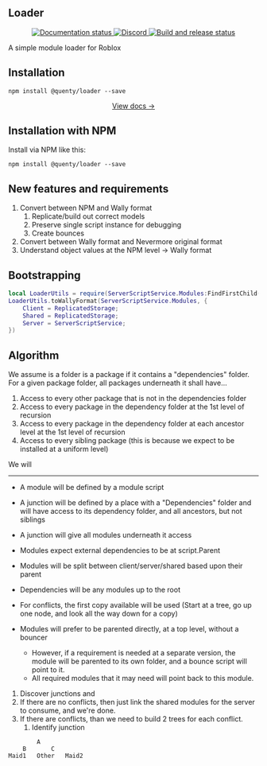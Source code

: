 ## Loader
<div align="center">
  <a href="http://quenty.github.io/NevermoreEngine/">
    <img src="https://github.com/Quenty/NevermoreEngine/actions/workflows/docs.yml/badge.svg" alt="Documentation status" />
  </a>
  <a href="https://discord.gg/mhtGUS8">
    <img src="https://img.shields.io/discord/385151591524597761?color=5865F2&label=discord&logo=discord&logoColor=white" alt="Discord" />
  </a>
  <a href="https://github.com/Quenty/NevermoreEngine/actions">
    <img src="https://github.com/Quenty/NevermoreEngine/actions/workflows/build.yml/badge.svg" alt="Build and release status" />
  </a>
</div>

A simple module loader for Roblox

## Installation
```
npm install @quenty/loader --save
```

<div align="center"><a href="https://quenty.github.io/NevermoreEngine/api/Loader">View docs →</a></div>

## Installation with NPM

Install via NPM like this:
```
npm install @quenty/loader --save
```

## New features and requirements

1. Convert between NPM and Wally format
	1. Replicate/build out correct models
	2. Preserve single script instance for debugging
	3. Create bounces 
2. Convert between Wally format and Nevermore original format
3. Understand object values at the NPM level -> Wally format

## Bootstrapping

```lua
local LoaderUtils = require(ServerScriptService.Modules:FindFirstChild("LoaderUtils", true))
LoaderUtils.toWallyFormat(ServerScriptService.Modules, {
	Client = ReplicatedStorage;
	Shared = ReplicatedStorage;
	Server = ServerScriptService;
})
```

## Algorithm
We assume is a folder is a package if it contains a "dependencies" folder.
For a given package folder, all packages underneath it shall have...

1. Access to every other package that is not in the dependencies folder
2. Access to every package in the dependency folder at the 1st level of recursion
3. Access to every package in the dependency folder at each ancestor level at the 1st level of recursion
4. Access to every sibling package (this is because we expect to be installed at a uniform level)

We will 



-------

- A module will be defined by a module script
- A junction will be defined by a place with a "Dependencies" folder and will have access to its dependency folder, and all ancestors, but not siblings
- A junction will give all modules underneath it access 

- Modules expect external dependencies to be at script.Parent
- Modules will be split between client/server/shared based upon their parent
- Dependencies will be any modules up to the root 
- For conflicts, the first copy available will be used (Start at a tree, go up one node, and look all the way down for a copy)
- Modules will prefer to be parented directly, at a top level, without a bouncer
	- However, if a requirement is needed at a separate version, the module will be parented to its own folder, and a bounce script will point to it.
	- All required modules that it may need will point back to this module.

1. Discover junctions and
2. If there are no conflicts, then just link the shared modules for the server to consume, and we're done.
3. If there are conflicts, than we need to build 2 trees for each conflict.
	1. Identify junction 

```
		A
	B		C
Maid1	Other	Maid2
```
